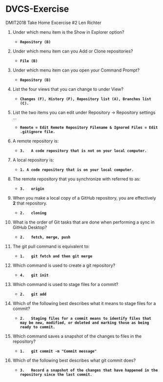 # DVCS-Exercise
DMIT2018 Take Home Excercise #2
Len Richter

1.	Under which menu item is the Show in Explorer option?
    * **```Repository (B)```**

2.	Under which menu item can you Add or Clone repositories?
    * **```File (B)```**

3.	Under which menu item can you open your Command Prompt?
    * **```Repository (B)```**

4.	List the four views that you can change to under View?
    * **```Changes (F), History (F), Repository list (A), Branches list (C).```**

5.	List the two items you can edit under Repository → Repository settings ...
    * **```Remote = Edit Remote Repository Filename & Ignored Files = Edit .gitignore file.```**

6.	A remote repository is:
    * **```3.	A code repository that is not on your local computer.```**

7.	A local repository is:
    * **```1. A code repository that is on your local computer.```**

8.	The remote repository that you synchronize with referred to as:
    * **```3.	origin```**

9.	When you make a local copy of a GitHub repository, you are effectively __2__ that repository.
    * **```2.	cloning```**

10.	What is the order of Git tasks that are done when performing a sync in GitHub Desktop?
    * **```2.	fetch, merge, push```**

11.	The git pull command is equivalent to:
    * **```1.	git fetch and then git merge```**

12.	Which command is used to create a git repository?
    * **```4.	git init```**

13.	Which command is used to stage files for a commit?
    * **```2.	git add```**

14.	Which of the following best describes what it means to stage files for a commit?
    * **```2.	Staging files for a commit means to identify files that may be new, modified, or deleted and marking those as being ready to commit.```**

15.	Which command saves a snapshot of the changes to files in the repository?
    * **```1.	git commit -m "Commit message"```**

16.	Which of the following best describes what git commit does?
    * **```3.	Record a snapshot of the changes that have happened in the repository since the last commit.```**
